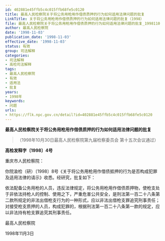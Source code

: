 ```yaml
---
id: 402881e45ffb5c4c015ffb68fe5c0120
title: 最高人民检察院关于将公务用枪用作借债质押的行为如何适用法律问题的批复
LinkTitle: 关于将公务用枪用作借债质押的行为如何适用法律问题的批复（1998）
file: 最高人民检察院关于将公务用枪用作借债质押的行为如何适用法律问题的批复_19981103_402881e45ffb5c4c015ffb68fe5c0120.docx
author: 最高人民检察院
date: '1998-11-03'
publication_date: '1998-11-03'
effective_date: '1998-11-03'
status: 有效
group: 司法解释
categories:
- 司法解释
- 高检司法解释
tags:
- 最高人民检察院
- 有效
- 适用法
- 批复
years:
- 1998年
keywords:
- 问题
urls:
- https://flk.npc.gov.cn/detail?id=402881e45ffb5c4c015ffb68fe5c0120
---
```


**最高人民检察院关于将公务用枪用作借债质押的行为如何适用法律问题的批复**

> （1998年10月30日最高人民检察院第九届检察委员会
> 第十五次会议通过）

**高检发释字〔1998〕4号**

重庆市人民检察院：

你院渝检（研）〔1998〕8号《关于将公务用枪用作借债抵押的行为是否构成犯罪及适用法律的请示》收悉。经研究，批复如下：

依法配备公务用枪的人员，违反法律规定，将公务用枪用作借债质押物，使枪支处于非依法持枪人的控制、使用之下，严重危害公共安全，是刑法第一百二十八条第二款所规定的非法出借枪支行为的一种形式，应以非法出借枪支罪追究刑事责任；对接受枪支质押的人员，构成犯罪的，根据刑法第一百二十八条第一款的规定，应以非法持有枪支罪追究其刑事责任。

最高人民检察院

1998年11月3日
